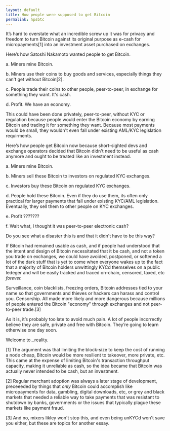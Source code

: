```yaml
---
layout: default
title: How people were supposed to get Bitcoin
permalink: hpsbtc
---
```


It’s hard to overstate what an incredible screw up it was
for privacy and freedom to turn Bitcoin against its
original purpose as e-cash for micropayments[1] into an
investment asset purchased on exchanges.

Here’s how Satoshi Nakamoto wanted people to get Bitcoin.

a. Miners mine Bitcoin.

b. Miners use their coins to buy goods and services, 
   especially things they can't get without Bitcoin[2]. 
   
c. People trade their coins to other people, peer-to-peer, 
   in exchange for something they want. It's cash. 
   
d. Profit. We have an economy.

This could have been done privately, peer-to-peer, without
KYC or regulation because people would enter the Bitcoin
economy by earning Bitcoin and trading it for something
they want. Because most payments would be small, they
wouldn't even fall under existing AML/KYC legislation
requirments.

Here’s how people get Bitcoin now because
short-sighted devs and exchange operators decided that
Bitcoin didn't need to be useful as cash anymore and ought
to be treated like an investment instead.

a. Miners mine Bitcoin. 

b. Miners sell these Bitcoin to investors on regulated KYC 
   exchanges. 
   
c. Investors buy these Bitcoin on regulated KYC exchanges.

d. People hold these Bitcoin. Even if they do use them, its 
   often only practical for larger payments that fall under 
   existing KYC/AML legislation. Eventually, they sell them 
   to other people on KYC exchanges.
   
e. Profit ??????? 

f. Wait what, I thought it was peer-to-peer electronic cash?

Do you see what a disaster this is and that it didn't have
to be this way?

If Bitcoin had remained usable as cash, and if people had
understood that the intent and design of Bitcoin
necessitated that it be cash, and not a token you trade on
exchanges, we could have avoided, postponed, or softened a
lot of the dark stuff that is yet to come when everyone
wakes up to the fact that a majority of Bitcoin holders
unwittingly KYCd themselves on a public ledeger and will be
easily tracked and traced on-chain, censored, taxed,
etc *forever.*

Surveillance, coin blacklists, freezing orders, Bitcoin
addresses tied to your name so that governments and thieves
or hackers can harass and control you. Censorship. All made
more likely and more dangerous because millions of people
entered the Bitcoin "economy" through exchanges and not
peer-to-peer trade.[3]

As it is, it’s probably too late to avoid much pain. A lot
of people incorrectly believe they are safe, private and
free with Bitcoin. They’re going to learn otherwise one day
soon.

Welcome to...reality.
 
[1] The argument was that limiting the block-size to keep
the cost of running a node cheap, Bitcoin would be more
resilient to takeover, more private, etc. This came at the
expense of limiting Bitcoin's transaction throughput
capacity, making it unreliable as cash, so the idea became
that Bitcoin was actually never intended to be cash, but an
investment. 

[2] Regular merchant adoption was always a later stage of
development, preceeeded by things that *only* Bitcoin could
accomplish like micropayments for data, gambling, digital
downloads, etc, or grey and black markets that needed a
reliable way to take payments that was resistant to
shutdown by banks, governments or the issues that typically
plague these markets like payment fraud.

[3] And no, mixers likley won't stop this, and even being
unKYCd won't save you either, but these are topics for
another essay.
